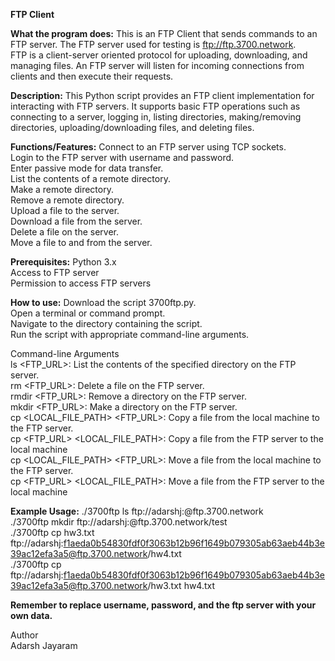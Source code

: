 **FTP Client**

**What the program does:**
This is an FTP Client that sends commands to an FTP server. The FTP server used for testing is ftp://ftp.3700.network.  
FTP is a client-server oriented protocol for uploading, downloading, and managing files. An FTP server will listen for incoming connections from clients and then execute their requests. 

**Description:**
This Python script provides an FTP client implementation for interacting with FTP servers. It supports basic FTP operations such as connecting to a server, logging in, listing directories, making/removing directories, uploading/downloading files, and deleting files.

**Functions/Features:**
Connect to an FTP server using TCP sockets.  
Login to the FTP server with username and password.  
Enter passive mode for data transfer.  
List the contents of a remote directory.  
Make a remote directory.  
Remove a remote directory.  
Upload a file to the server.  
Download a file from the server.  
Delete a file on the server.  
Move a file to and from the server.

**Prerequisites:**
Python 3.x  
Access to FTP server  
Permission to access FTP servers

**How to use:**
Download the script 3700ftp.py.  
Open a terminal or command prompt.  
Navigate to the directory containing the script.  
Run the script with appropriate command-line arguments.

Command-line Arguments  
ls <FTP_URL>: List the contents of the specified directory on the FTP server.  
rm <FTP_URL>: Delete a file on the FTP server.  
rmdir <FTP_URL>: Remove a directory on the FTP server.  
mkdir <FTP_URL>: Make a directory on the FTP server.  
cp <LOCAL_FILE_PATH> <FTP_URL>: Copy a file from the local machine to the FTP server.  
cp <FTP_URL> <LOCAL_FILE_PATH>: Copy a file from the FTP server to the local machine  
cp <LOCAL_FILE_PATH> <FTP_URL>: Move a file from the local machine to the FTP server.  
cp <FTP_URL> <LOCAL_FILE_PATH>: Move a file from the FTP server to the local machine

**Example Usage:**
./3700ftp ls ftp://adarshj:<password>@ftp.3700.network  
./3700ftp mkdir ftp://adarshj:<password>@ftp.3700.network/test  
./3700ftp cp hw3.txt ftp://adarshj:f1aeda0b54830fdf0f3063b12b96f1649b079305ab63aeb44b3e39ac12efa3a5@ftp.3700.network/hw4.txt  
./3700ftp cp ftp://adarshj:f1aeda0b54830fdf0f3063b12b96f1649b079305ab63aeb44b3e39ac12efa3a5@ftp.3700.network/hw3.txt hw4.txt

**Remember to replace username, password, and the ftp server with your own data.**

Author  
Adarsh Jayaram
